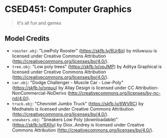 # CSED451: Computer Graphics

> It's all fun and games

## Model Credits

- `rooster.obj`: "LowPoly Rooster" (<https://skfb.ly/6Ur8q>) by miluwuuu is licensed under Creative Commons Attribution (<http://creativecommons.org/licenses/by/4.0/>).
- `tree.obj`: "Low poly trees" (<https://skfb.ly/opJMP>) by Aditya Graphical is licensed under Creative Commons Attribution (<http://creativecommons.org/licenses/by/4.0/>).
- `car.obj`: "Dodge Challenger - Muscle Car - Low-Poly" (<https://skfb.ly/orquu>) by Allay Design is licensed under CC Attribution-NonCommercial-NoDerivs (<http://creativecommons.org/licenses/by-nc-nd/4.0/>).
- `truck.obj`: "Chevrolet Jumbo Truck" (<https://skfb.ly/6WVRC>) by Medhatelo is licensed under Creative Commons Attribution (<http://creativecommons.org/licenses/by/4.0/>).
- `sneakers.obj`: "Sneakers Low Poly (downloadable)" (<https://skfb.ly/6XIIy>) by Diox..Andrey is licensed under Creative Commons Attribution (<http://creativecommons.org/licenses/by/4.0/>).
